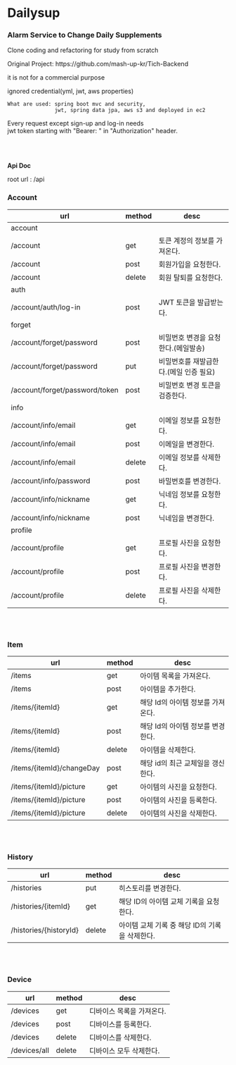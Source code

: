 
<h1>Dailysup</h1>
<h3>Alarm Service to Change Daily Supplements </h3>
<p>Clone coding and refactoring for study from scratch</p>
<p>Original Project: https://github.com/mash-up-kr/Tich-Backend</p>

<div>
    <p>it is not for a commercial purpose</p>
    <p>ignored credential(yml, jwt, aws properties)</p>

    What are used: spring boot mvc and security,
                   jwt, spring data jpa, aws s3 and deployed in ec2

Every request except sign-up and log-in needs <br/>
jwt token starting with "Bearer: " in "Authorization" header. 

</div>

<br><br>

<Strong> Api Doc </Strong>

root url : /api

<h3> Account </h3>


|url|method|desc|
|---|---|---|
| account || |
|/account|get|토큰 계정의 정보를 가져온다.|
|/account|post|회원가입을 요청한다.|
|/account|delete|회원 탈퇴를 요청한다.|
| auth || |
|/account/auth/log-in|post|JWT 토큰을 발급받는다.|
| forget| | |
|/account/forget/password|post|비밀번호 변경을 요청한다.(메일발송)|
|/account/forget/password|put|비밀번호를 재발급한다.(메일 인증 필요)|
|/account/forget/password/token|post|비밀번호 변경 토큰을 검증한다.|
| info| | |
|/account/info/email|get|이메일 정보를 요청한다.|
|/account/info/email|post|이메일을 변경한다.|
|/account/info/email|delete|이메일 정보를 삭제한다.|
|/account/info/password|post|바밀번호를 변경한다.|
|/account/info/nickname|get|닉네임 정보를 요청한다.|
|/account/info/nickname|post|닉네임을 변경한다.|
| profile| | |
|/account/profile|get|프로필 사진을 요청한다.|
|/account/profile|post|프로필 사진을 변경한다.|
|/account/profile|delete|프로필 사진을 삭제한다.|

<br/><br/>

<h3>Item</h3>


|url|method|desc|
|---|---|---|
|/items|get|아이템 목록을 가져온다.|
|/items|post|아이템을 추가한다.|
|/items/{itemId}|get|해당 Id의 아이템 정보를 가져온다.|
|/items/{itemId}|post|해당 Id의 아이템 정보를 변경한다.|
|/items/{itemId}|delete|아이템을 삭제한다.|
|/items/{itemId}/changeDay|post|해당 id의 최근 교체일을 갱신한다.|
|/items/{itemId}/picture|get|아이템의 사진을 요청한다.|
|/items/{itemId}/picture|post|아이템의 사진을 등록한다.|
|/items/{itemId}/picture|delete|아이템의 사진을 삭제한다.|

<br/><br/>
<h3>History</h3>

|url|method|desc|
|---|---|---|
|/histories|put|히스토리를 변경한다.|
|/histories/{itemId}|get|해당 ID의 아이템 교체 기록을 요청한다.|
|/histories/{historyId}|delete|아이템 교체 기록 중 해당 ID의 기록을 삭제한다.|

<br/><br/>
<h3>Device</h3>


|url|method|desc|
|---|---|---|
|/devices|get|디바이스 목록을 가져온다.|
|/devices|post|디바이스를 등록한다.|
|/devices|delete|디바이스를 삭제한다.|
|/devices/all|delete|디바이스 모두 삭제한다.|



